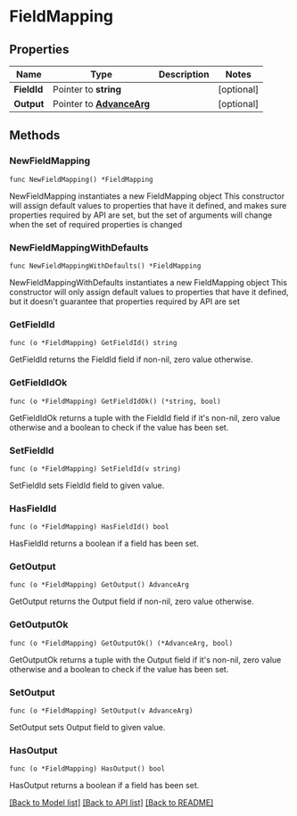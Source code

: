 # FieldMapping

## Properties

Name | Type | Description | Notes
------------ | ------------- | ------------- | -------------
**FieldId** | Pointer to **string** |  | [optional] 
**Output** | Pointer to [**AdvanceArg**](AdvanceArg.md) |  | [optional] 

## Methods

### NewFieldMapping

`func NewFieldMapping() *FieldMapping`

NewFieldMapping instantiates a new FieldMapping object
This constructor will assign default values to properties that have it defined,
and makes sure properties required by API are set, but the set of arguments
will change when the set of required properties is changed

### NewFieldMappingWithDefaults

`func NewFieldMappingWithDefaults() *FieldMapping`

NewFieldMappingWithDefaults instantiates a new FieldMapping object
This constructor will only assign default values to properties that have it defined,
but it doesn't guarantee that properties required by API are set

### GetFieldId

`func (o *FieldMapping) GetFieldId() string`

GetFieldId returns the FieldId field if non-nil, zero value otherwise.

### GetFieldIdOk

`func (o *FieldMapping) GetFieldIdOk() (*string, bool)`

GetFieldIdOk returns a tuple with the FieldId field if it's non-nil, zero value otherwise
and a boolean to check if the value has been set.

### SetFieldId

`func (o *FieldMapping) SetFieldId(v string)`

SetFieldId sets FieldId field to given value.

### HasFieldId

`func (o *FieldMapping) HasFieldId() bool`

HasFieldId returns a boolean if a field has been set.

### GetOutput

`func (o *FieldMapping) GetOutput() AdvanceArg`

GetOutput returns the Output field if non-nil, zero value otherwise.

### GetOutputOk

`func (o *FieldMapping) GetOutputOk() (*AdvanceArg, bool)`

GetOutputOk returns a tuple with the Output field if it's non-nil, zero value otherwise
and a boolean to check if the value has been set.

### SetOutput

`func (o *FieldMapping) SetOutput(v AdvanceArg)`

SetOutput sets Output field to given value.

### HasOutput

`func (o *FieldMapping) HasOutput() bool`

HasOutput returns a boolean if a field has been set.


[[Back to Model list]](../README.md#documentation-for-models) [[Back to API list]](../README.md#documentation-for-api-endpoints) [[Back to README]](../README.md)


